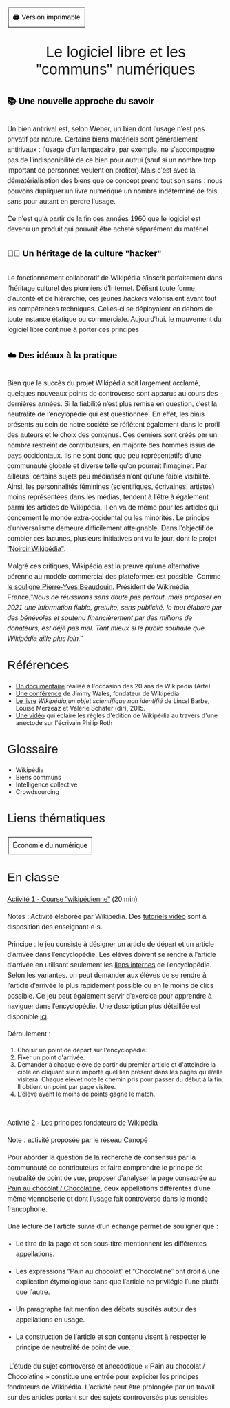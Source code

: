 


<!-- Test de mise en page -->

 <!DOCTYPE html>
<html>
<head>
<style>
.button {
  background-color: white;
  border: 1px solid;
  border-color: black;
  font-family:"Helvetica";
  font-weight:300;
  color: black!important;
  padding: 10px 10px;
  text-align: center;
  text-decoration: none;
  display: inline-block;
  font-size: 16px;
  margin: 4px 2px;
  cursor: pointer;
}
.button:hover {
  text-decoration:none;
  background-color: black; 
  color: white!important;
}
h1 {
    margin-top: 0;
    font-size: 35px;
    font-family: "Helvetica";
    font-weight: 400;
    text-align: center;
}
h2 {
    margin-top: 0;
    font-size: 28px;
    font-family: "Helvetica";
    text-align: left;
    font-weight: 400;
    }
h3 {
    margin-top: 0;
    font-size: 20px;
    font-family: "Helvetica";
    text-align: left;
    font-weight: 400;
    }
p {
    text-align: justify;
    text-justify: inter-word;
    font-size: 16px;
    font-family: "Helvetica";
    text-align: left;
    font-weight: 300;
    line-height:1.5
    }
strong {
    font-weight: 700;
}
ul {
  margin-bottom:20px;
  padding-left:20px;
}
li.simple {
  margin-bottom:20px;
  padding-left:20px;
}
.boxed {
  border: 1px solid;$
  border-color:rgb(96, 105, 219);
  padding: 10px;
  } 

</style>
</head>
</html>

<!-- Fin du test de mise en page -->

<a href="#" class="button"> 🖨️ Version imprimable</a>

<br>

# Le logiciel libre et les "communs" numériques

<br>

<div align="left"; style="font-size:20px ;color:rgb(0, 0, 0); font-family:helvetica">
<b> 📚 Une nouvelle approche du savoir</b>
</div>


<br>

Un bien antirival est, selon Weber, un bien dont l’usage n’est pas privatif par nature. Certains biens
matériels sont généralement antirivaux : l’usage d’un lampadaire, par exemple, ne s’accompagne pas de
l’indisponibilité de ce bien pour autrui (sauf si un nombre trop important de personnes veulent en profiter).Mais c’est avec la dématérialisation des biens que ce concept prend tout son sens : nous pouvons dupliquer un livre numérique un nombre indéterminé de fois sans pour autant en perdre l’usage.


Ce n’est qu’à partir de la fin des années 1960 que le logiciel est devenu un produit qui pouvait être
acheté séparément du matériel.

<br>

<div align="left"; style="font-size:20px ;color:rgb(0, 0, 0); font-family:helvetica">
<b> 👩‍💻 Un héritage de la culture "hacker" </b>
</div>

<br>

Le fonctionnement collaboratif de Wikipédia s'inscrit parfaitement dans l'héritage culturel des pionniers d'Internet. Défiant toute forme d'autorité et de hiérarchie, ces jeunes *hackers* valorisaient avant tout les compétences techniques. Celles-ci se déployaient en dehors de toute instance étatique ou commerciale. Aujourd'hui, le mouvement du logiciel libre continue à porter ces principes

<br>

<div align="left"; style="font-size:20px ;color:rgb(0, 0, 0); font-family:helvetica">
<b>☁️ Des idéaux à la pratique </b>
</div

<br>
<br>

 Bien que le succès du projet Wikipédia soit largement acclamé, quelques nouveaux points de controverse sont apparus au cours des dernières années. Si la fiabilité n'est plus remise en question, c'est la neutralité de l'encylopédie qui est questionnée. En effet, les biais présents au sein de notre société se réflètent également dans le profil des auteurs et le choix des contenus. Ces derniers sont créés par un nombre restreint de contributeurs, en majorité des hommes issus de pays occidentaux. Ils ne sont donc que peu représentatifs d'une communauté globale et diverse telle qu'on pourrait l'imaginer. Par ailleurs, certains sujets peu médiatisés n'ont qu'une faible visibilité. Ainsi, les personnalités féminines (scientifiques, écrivaines, artistes) moins représentées dans les médias, tendent à l'être à également parmi les articles de Wikipédia. Il en va de même pour les articles qui concernent le monde extra-occidental ou les minorités. Le principe d'universalisme demeure difficilement atteignable. Dans l'objectif de combler ces lacunes, plusieurs initiatives ont vu le jour, dont le projet ["Noircir Wikipédia"](https://fr.wikipedia.org/wiki/Projet:Noircir_Wikip%C3%A9dia). 

Malgré ces critiques, Wikipédia est la preuve qu'une alternative pérenne au modèle commercial des plateformes est possible. Comme [le souligne Pierre-Yves Beaudouin](https://www.franceculture.fr/medias/fiabilite-pseudonymat-sources-wikipedia-et-lintelligence-des-foules), Président de Wikimédia France,"*Nous ne réussirons sans doute pas partout, mais proposer en 2021 une information fiable, gratuite, sans publicité, le tout élaboré par des bénévoles et soutenu financièrement par des millions de donateurs, est déjà pas mal. Tant mieux si le public souhaite que Wikipédia aille plus loin.*"


<br>

## Références

* [Un documentaire](https://www.youtube.com/watch?v=NJRihPXdk7A) réalisé à l'occasion des 20 ans de Wikipédia (Arte)
* [Une conférence](https://www.ted.com/talks/jimmy_wales_the_birth_of_wikipedia) de Jimmy Wales, fondateur de Wikipédia
* [Le livre](https://presses.parisnanterre.fr/?p=2355) *Wikipédia,un objet scientifique non identifié* de Linœl Barbe, Louise Merzeaz et Valérie Schafer (dir), 2015.
* [Une vidéo](https://www.youtube.com/watch?v=r2NVH21MEe0&feature=emb_logo) qui éclaire les règles d'édition de Wikipédia au travers d'une anectode sur l'écrivain Philip Roth


<br>

## Glossaire

* Wikipédia
* Biens communs
* Intelligence collective
* Crowdsourcing


<br>

## Liens thématiques

<div class="w3-container">

  <div class="w3-show-inline-block">
  <div class="w3-bar">
    <a href=../../grandes-thematiques/economie-numerique/economie-numerique.html class="button">Économie du numérique</a>
  </div>
  </div>
</div>

<br>
<br>

## En classe



<u>Activité 1 - Course "wikipédienne"</u> (20 min)

Notes : Activité  élaborée par Wikipédia. Des [tutoriels vidéo](https://fr.wikipedia.org/wiki/Aide:Wikip%C3%A9dia_pas_%C3%A0_pas) sont à disposition des enseignant·e·s.

Principe : le jeu consiste à désigner un article de départ et un article d'arrivée dans l'encyclopédie. Les élèves doivent se rendre à l'article d'arrivée en utilisant seulement les [liens internes](https://fr.wikipedia.org/wiki/Aide:Liens_internes) de l'encyclopédie. Selon les variantes, on peut demander aux élèves de se rendre à l'article d'arrivée le plus rapidement possible ou en le  moins de clics possible. Ce jeu peut également servir d'exercice pour apprendre à naviguer dans  l'encyclopédie. Une description plus détaillée est disponible [ici](https://fr.wikipedia.org/wiki/Wikip%C3%A9dia:Exercices/Course_wikip%C3%A9dienne).

Déroulement : 

1. Choisir un point de départ sur l'encyclopédie.
2. Fixer un point d'arrivée.
3. Demander à chaque élève de partir du premier article  et d'atteindre la cible en cliquant sur n'importe quel lien présent dans les pages qu'il/elle visitera. Chaque élèvet note le chemin pris pour  passer du début à la fin. Il obtient un point par page visitée.
4. L'élève ayant le moins de points gagne le match.

<br>

<u>Activité 2 - Les principes fondateurs de Wikipédia</u>

Note : activité proposée par le réseau Canopé

Pour aborder la question de la recherche de consensus par la communauté de contributeurs et faire comprendre le principe de neutralité de point de vue, proposer d'analyser la page consacrée au [Pain au chocolat / Chocolatine](https://fr.wikipedia.org/wiki/Pain_au_chocolat), deux appellations différentes d’une même viennoiserie et dont l’usage fait controverse dans le monde francophone.

Une lecture de l’article suivie d’un échange permet de souligner que :

- Le titre de la page et son sous-titre mentionnent les différentes appellations.

- Les expressions “Pain au chocolat” et “Chocolatine” ont droit à une explication étymologique sans que l’article ne privilégie l’une plutôt que l’autre.

- Un paragraphe fait mention des débats suscités autour des appellations en usage.

- La construction de l’article et son contenu visent à respecter le principe de neutralité de point de vue.

​                                                                     L’étude du sujet controversé et anecdotique « Pain au chocolat /  Chocolatine » constitue une entrée pour expliciter les principes fondateurs de Wikipédia. L’activité peut être prolongée par un travail sur des articles portant sur des sujets controversés plus sensibles



